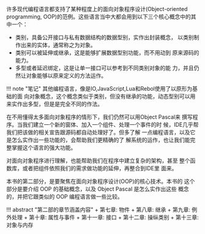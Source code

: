 许多现代编程语言都支持了某种程度上的面向对象程序设计(Object-oriented programming, OOP)的范例。这些语言当中大都会用到以下三个核心概念中的其中一个：

+ 类别，具备公开接口与私有数据结构的数据型别，实作出封装概念，
以类别制作出来的实体，通常称之为对象。
+ 类别可以被延伸或继承，这是能够扩展数据型别功能，而不用动到
原来源码的能力。
+ 多型或者延迟绑定，这是让单一接口可以参考到不同类别对象的能
力，并且仍然让对象能够以原来定义的方法运作。

!!! note "笔记"
    其他编程语言，像是IO,JavaScript,Lua和Rebol使用了以原形为基础的面
    向对象概念，这个概念类似于类别，但没有继承的功能，动态型别可以用
    来实作出多型，但是是完全不同的作法。

在不用懂得太多面向对象程序的情形下，我们仍然可以用Object Pascal来
撰写程序。当我们建立一个新的窗体、加入一个组件、处理一个事件的时
候，IDE几乎帮我们把该做的相关宣告跟源码都自动处理好了。但多了解
一点编程语言，以及它是怎么实作出一些功能的，会帮助我们更精确的了
解系统的运作，也让我们能完整掌握这个语言的强大功能。

对面向对象程序进行理解，也能帮助我们在程序中建立复杂的架构，甚至
整个函数库，或者把组件依照我们的需求做功能的延伸，再整合到IDE里
面来。

本书的第二部分，是要聚焦在面向对象程序设计(OOP)的核心技术。本书的
这个部分是要介绍 OOP 的基础概念，以及 Object Pascal 是怎么实作出这些
概念的，并把它跟类似的 OOP 编程语言做一些比较。

!!! abstract "第二部的章节涵盖内容"
    + 第七章: 物件
    + 第八章: 继承
    + 第九章: 例外处理
    + 第十章: 属性与事件
    + 第十一章: 接口
    + 第十二章: 操纵类别
    + 第十三章: 对象与内存
